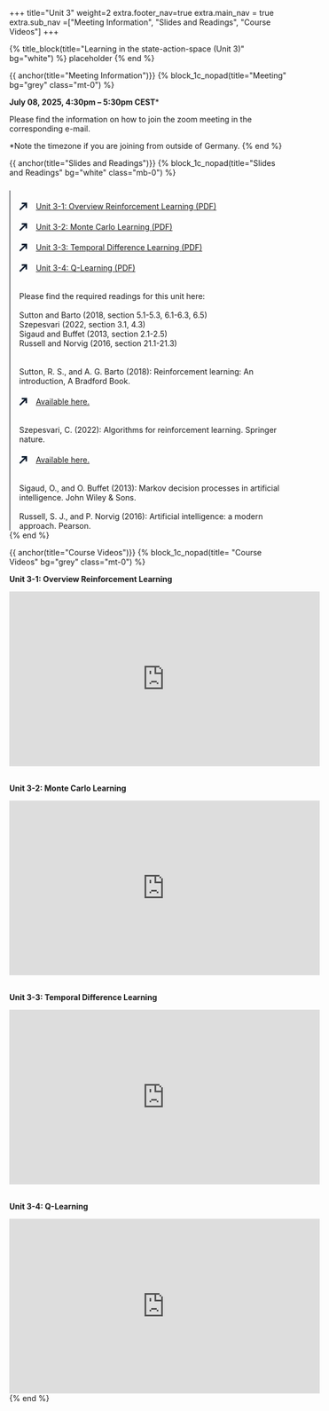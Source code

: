 +++
title="Unit 3"
weight=2
extra.footer_nav=true
extra.main_nav = true
extra.sub_nav =["Meeting Information", "Slides and Readings", "Course Videos"]
+++

{% title_block(title="Learning in the state-action-space (Unit 3)" bg="white") %}
placeholder
{% end %}

{{ anchor(title="Meeting Information")}}
{% block_1c_nopad(title="Meeting" bg="grey" class="mt-0") %}

**July 08, 2025, 4:30pm – 5:30pm CEST***

Please find the information on how to join the zoom meeting in the corresponding e-mail.

*Note the timezone if you are joining from outside of Germany.
{% end %}

{{ anchor(title="Slides and Readings")}}
{% block_1c_nopad(title="Slides and Readings" bg="white" class="mb-0") %}
<div class="w-full text-left" style="display: flex;">
    <!-- Left vertical line -->
    <div style="border-left: 2.5px solid #808285; padding-left: 16px;  margin-top: 10px">
        <!-- Full report section -->
         <div style="display: flex; align-items: center; justify-content: left; margin-top: 20px;">
            <span style="margin-right: 16px;">
                <svg width="14" height="14" viewBox="0 0 14 14" fill="none" xmlns="http://www.w3.org/2000/svg">
                    <path d="M14 9.52655H11.2609V2.76181H4.43671V0H14V9.52655Z" fill="#071A2D"/>
                    <path d="M11.5818 0.368914L-0.000976562 12.0476L1.93586 14.0005L13.5186 2.32179L11.5818 0.368914Z" fill="#071A2D"/>
                </svg>
            </span>
            <a href="https://github.com/BERD-NFDI/BERD-Reinforcement-Learning/blob/main/content/unit3/relearn3-1.pdf" download class="text-blue-500">
                Unit 3-1: Overview Reinforcement Learning (PDF)
            </a>
        </div>
        <div style="display: flex; align-items: center; justify-content: left; margin-top: 20px;">
            <span style="margin-right: 16px;">
                <svg width="14" height="14" viewBox="0 0 14 14" fill="none" xmlns="http://www.w3.org/2000/svg">
                    <path d="M14 9.52655H11.2609V2.76181H4.43671V0H14V9.52655Z" fill="#071A2D"/>
                    <path d="M11.5818 0.368914L-0.000976562 12.0476L1.93586 14.0005L13.5186 2.32179L11.5818 0.368914Z" fill="#071A2D"/>
                </svg>
            </span>
            <a href="https://github.com/BERD-NFDI/BERD-Reinforcement-Learning/blob/main/content/unit3/relearn3-2.pdf" download class="text-blue-500">
                Unit 3-2: Monte Carlo Learning (PDF)
            </a>
        </div>
        <div style="display: flex; align-items: center; justify-content: left; margin-top: 20px;">
            <span style="margin-right: 16px;">
                <svg width="14" height="14" viewBox="0 0 14 14" fill="none" xmlns="http://www.w3.org/2000/svg">
                    <path d="M14 9.52655H11.2609V2.76181H4.43671V0H14V9.52655Z" fill="#071A2D"/>
                    <path d="M11.5818 0.368914L-0.000976562 12.0476L1.93586 14.0005L13.5186 2.32179L11.5818 0.368914Z" fill="#071A2D"/>
                </svg>
            </span>
            <a href="https://github.com/BERD-NFDI/BERD-Reinforcement-Learning/blob/main/content/unit3/relearn3-3.pdf" download class="text-blue-500">
                Unit 3-3: Temporal Difference Learning (PDF)
            </a>
        </div>
        <div style="display: flex; align-items: center; justify-content: left; margin-top: 20px;">
            <span style="margin-right: 16px;">
                <svg width="14" height="14" viewBox="0 0 14 14" fill="none" xmlns="http://www.w3.org/2000/svg">
                    <path d="M14 9.52655H11.2609V2.76181H4.43671V0H14V9.52655Z" fill="#071A2D"/>
                    <path d="M11.5818 0.368914L-0.000976562 12.0476L1.93586 14.0005L13.5186 2.32179L11.5818 0.368914Z" fill="#071A2D"/>
                </svg>
            </span>
            <a href="https://github.com/BERD-NFDI/BERD-Reinforcement-Learning/blob/main/content/unit3/relearn3-4.pdf" download class="text-blue-500">
                Unit 3-4: Q-Learning (PDF)
            </a>
        </div>
        <br><br>
         <!-- Citation section -->
        <a class="text font-bold" style="text-decoration: none;">
            Please find the required readings for this unit here:
        </a>
        <br><br>
        <span>
        Sutton and Barto (2018, section 5.1-5.3, 6.1-6.3, 6.5) <br>
        Szepesvari (2022, section 3.1, 4.3) <br>
        Sigaud and Buffet (2013, section 2.1-2.5) <br>
        Russell and Norvig (2016, section 21.1-21.3) <br>
        </span>
         <br><br>
        Sutton, R. S., and A. G. Barto (2018): Reinforcement learning: An introduction, A Bradford Book.
        </span>
         <div style="display: flex; align-items: center; justify-content: left; margin-top: 20px;">
            <span style="margin-right: 16px;">
                <svg width="14" height="14" viewBox="0 0 14 14" fill="none" xmlns="http://www.w3.org/2000/svg">
                    <path d="M14 9.52655H11.2609V2.76181H4.43671V0H14V9.52655Z" fill="#071A2D"/>
                    <path d="M11.5818 0.368914L-0.000976562 12.0476L1.93586 14.0005L13.5186 2.32179L11.5818 0.368914Z" fill="#071A2D"/>
                </svg>
            </span>
            <a href="http://incompleteideas.net/book/the-book-2nd.html" download class="text-blue-500">
                Available here.
            </a>
        </div>
        <br><br>
        <span>
        Szepesvari, C. (2022): Algorithms for reinforcement learning. Springer nature.
        </span>
        <div style="display: flex; align-items: center; justify-content: left; margin-top: 20px; margin-bottom: 0px">
            <span style="margin-right: 16px;">
                <svg width="14" height="14" viewBox="0 0 14 14" fill="none" xmlns="http://www.w3.org/2000/svg">
                    <path d="M14 9.52655H11.2609V2.76181H4.43671V0H14V9.52655Z" fill="#071A2D"/>
                    <path d="M11.5818 0.368914L-0.000976562 12.0476L1.93586 14.0005L13.5186 2.32179L11.5818 0.368914Z" fill="#071A2D"/>
                </svg>
            </span>
           <a href="https://sites.ualberta.ca/~szepesva/RLBook.html" download class="text-blue-500">
               Available here.
            </a>
        </div>
        <br><br>
        <span>
        Sigaud, O., and O. Buffet (2013): Markov decision processes in artificial intelligence. John Wiley & Sons.
        </span>
        <br><br>
        <span>
        Russell, S. J., and P. Norvig (2016): Artificial intelligence: a modern approach. Pearson.
        </span>
        <br>
    </div>
</div>
{% end %}

{{ anchor(title="Course Videos")}}
{% block_1c_nopad(title= "Course Videos" bg="grey" class="mt-0") %}

**Unit 3-1: Overview Reinforcement Learning**
<iframe width="560" height="315" src="https://www.youtube.com/embed/Gky53vdiSPI" title="Unit 2-1: Markov Processes" frameborder="0" allow="accelerometer; autoplay; clipboard-write; encrypted-media; gyroscope; picture-in-picture; web-share" referrerpolicy="strict-origin-when-cross-origin" allowfullscreen></iframe>
<br><br>

**Unit 3-2: Monte Carlo Learning**
<iframe width="560" height="315" src="https://www.youtube.com/embed/58XV-S1WZwI" title="Unit 2-2: Markov Decision Processes" frameborder="0" allow="accelerometer; autoplay; clipboard-write; encrypted-media; gyroscope; picture-in-picture; web-share" referrerpolicy="strict-origin-when-cross-origin" allowfullscreen></iframe>
<br><br>

**Unit 3-3: Temporal Difference Learning**
<iframe width="560" height="315" src="https://www.youtube.com/embed/JiRJmDUGCP4" title="Unit 2-3: Intro to Value Iteration with Bellman Equation" frameborder="0" allow="accelerometer; autoplay; clipboard-write; encrypted-media; gyroscope; picture-in-picture; web-share" referrerpolicy="strict-origin-when-cross-origin" allowfullscreen></iframe>
<br><br>

**Unit 3-4: Q-Learning**
<iframe width="560" height="315" src="https://www.youtube.com/embed/Uh_tXNRZlZs" title="Unit 2-4: Value Iteration Technicalities" frameborder="0" allow="accelerometer; autoplay; clipboard-write; encrypted-media; gyroscope; picture-in-picture; web-share" referrerpolicy="strict-origin-when-cross-origin" allowfullscreen></iframe>
{% end %}
